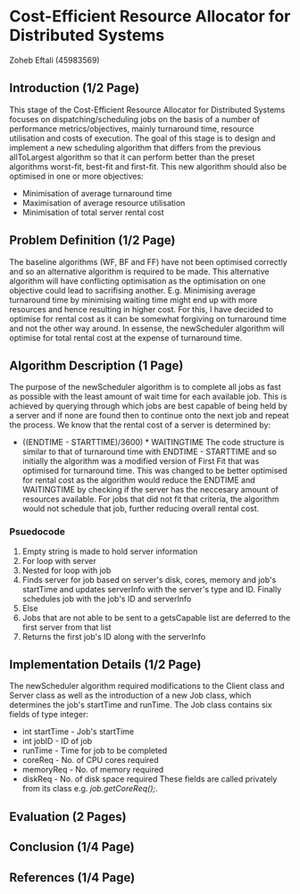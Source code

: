 # Cost-Efficient Resource Allocator for Distributed Systems 
Zoheb Eftali (45983569)
## Introduction (1/2 Page)
This stage of the Cost-Efficient Resource Allocator for Distributed Systems focuses on dispatching/scheduling jobs on the basis of a number of performance metrics/objectives, mainly turnaround time, resource utilisation and costs of execution. The goal of this stage is to design and implement a new scheduling algorithm that differs from the previous allToLargest algorithm so that it can perform better than the preset algorithms worst-fit, best-fit and first-fit. This new algorithm should also be optimised in one or more objectives: 
* Minimisation of average turnaround time 
* Maximisation of average resource utilisation 
* Minimisation of total server rental cost 

## Problem Definition (1/2 Page)
The baseline algorithms (WF, BF and FF) have not been optimised correctly and so an alternative algorithm is required to be made. This alternative algorithm will have conflicting optimisation as the optimisation on one objective could lead to sacrifising another. E.g. Minimising average turnaround time by minimising waiting time might end up with more resources and hence resulting in higher cost. For this, I have decided to optimise for rental cost as it can be somewhat forgiving on turnaround time and not the other way around. In essense, the newScheduler algorithm will optimise for total rental cost at the expense of turnaround time. 

## Algorithm Description (1 Page)
The purpose of the newScheduler algorithm is to complete all jobs as fast as possible with the least amount of wait time for each available job. This is achieved by querying through which jobs are best capable of being held by a server and if none are found then to continue onto the next job and repeat the process. We know that the rental cost of a server is determined by: 
* ((ENDTIME - STARTTIME)/3600) * WAITINGTIME 
The code structure is similar to that of turnaround time with ENDTIME - STARTTIME and so initially the algorithm was a modified version of First Fit that was optimised for turnaround time. This was changed to be better optimised for rental cost as the algorithm would reduce the ENDTIME and WAITINGTIME by checking if the server has the neccesary amount of resources available. For jobs that did not fit that criteria, the algorithm would not schedule that job, further reducing overall rental cost. 
### Psuedocode 
1. Empty string is made to hold server information 
2. For loop with server 
3. Nested for loop with job 
4. Finds server for job based on server's disk, cores, memory and job's startTime and updates serverInfo with the server's type and ID. Finally schedules job with the job's ID and serverInfo
5. Else
6. Jobs that are not able to be sent to a getsCapable list are deferred to the first server from that list
7. Returns the first job's ID along with the serverInfo

## Implementation Details (1/2 Page)
The newScheduler algorithm required modifications to the Client class and Server class as well as the introduction of a new Job class, which determines the job's startTime and runTime. 
The Job class contains six fields of type integer: 
* int startTime - Job's startTime
* int jobID - ID of job
* runTime - Time for job to be completed
* coreReq - No. of CPU cores required 
* memoryReq - No. of memory required
* diskReq - No. of disk space required 
These fields are called privately from its class e.g. _job.getCoreReq();_.

## Evaluation (2 Pages)

## Conclusion (1/4 Page)

## References (1/4 Page)

